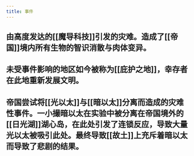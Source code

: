 ```yaml
---
title: 事件
---
```


## 由高度发达的[[魔导科技]]引发的灾难。造成了[[帝国]]境内所有生物的智识消散与肉体变异。
## 未受事件影响的地区如今被称为[[庇护之地]]，幸存者在此地重新发展文明。
##
## 帝国尝试将[[光以太]]与[[暗以太]]分离而造成的灾难性事件。一小撮暗以太在实验中被分离在帝国境外的[[日光湖]]湖心岛，在此处引发了连锁反应，导致大量光以太被吸引此处。最终导致[[故土]]上充斥着暗以太而导致了悲剧的结果。
